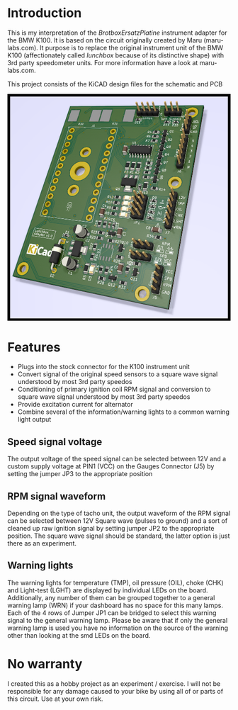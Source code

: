 # Introduction

This is my interpretation of the *BrotboxErsatzPlatine* instrument adapter for the BMW K100. It is based on the circuit originally created by Maru (maru-labs.com).
It purpose is to replace the original instrument unit of the BMW K100 (affectionately called *lunchbox* because of its distinctive shape) with 3rd party speedometer units. For more information have a look at maru-labs.com.

This project consists of the KiCAD design files for the schematic and PCB

<img src="output/pcb_render.png" width="600" />


# Features

* Plugs into the stock connector for the K100 instrument unit
* Convert signal of the original speed sensors to a square wave signal understood by most 3rd party speedos
* Conditioning of primary ignition coil RPM signal and conversion to square wave signal understood by most 3rd party speedos
* Provide excitation current for alternator
* Combine several of the information/warning lights to a common warning light output

## Speed signal voltage

The output voltage of the speed signal can be selected between 12V and a custom supply voltage at PIN1 (VCC) on the Gauges Connector (J5) by setting the jumper JP3 to the appropriate position

## RPM signal waveform

Depending on the type of tacho unit, the output waveform of the RPM signal can be selected between 12V Square wave (pulses to ground) and a sort of cleaned up raw ignition signal by setting jumper JP2 to the appropriate position. The square wave signal should be standard, the latter option is just there as an experiment.

## Warning lights

The warning lights for temperature (TMP), oil pressure (OIL), choke (CHK) and Light-test (LGHT) are displayed by individual LEDs on the board. Additionally, any number of them can be grouped together to a general warning lamp (WRN) if your dashboard has no space for this many lamps. Each of the 4 rows of Jumper JP1 can be bridged to select this warning signal to the general warning lamp. Please be aware that if only the general warning lamp is used you have no information on the source of the warning other than looking at the smd LEDs on the board.

# No warranty

I created this as a hobby project as an experiment / exercise. I will not be responsible for any damage caused to your bike by using all of or parts of this circuit. Use at your own risk.

